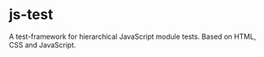 # js-test
A test-framework for hierarchical JavaScript module tests. Based on HTML, CSS and JavaScript.
